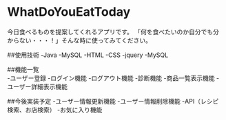 # WhatDoYouEatToday  

今日食べるものを提案してくれるアプリです。
「何を食べたいのか自分でも分からない・・・！」そんな時に使ってみてください。  

##使用技術
-Java
-MySQL
-HTML
-CSS
-jquery
-MySQL


##機能一覧  
-ユーザー登録
-ログイン機能
-ログアウト機能
-診断機能
-商品一覧表示機能
-ユーザー詳細表示機能


##今後実装予定
-ユーザー情報更新機能
-ユーザー情報削除機能
-API（レシピ検索、お店検索）
-お気に入り機能





